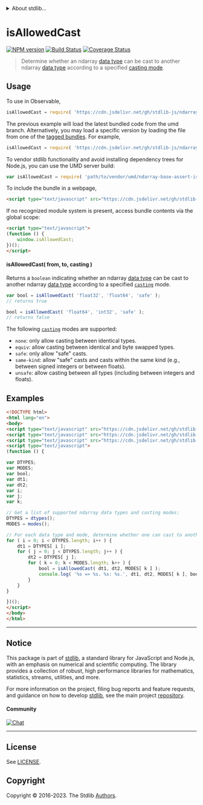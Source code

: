 <!--

@license Apache-2.0

Copyright (c) 2018 The Stdlib Authors.

Licensed under the Apache License, Version 2.0 (the "License");
you may not use this file except in compliance with the License.
You may obtain a copy of the License at

   http://www.apache.org/licenses/LICENSE-2.0

Unless required by applicable law or agreed to in writing, software
distributed under the License is distributed on an "AS IS" BASIS,
WITHOUT WARRANTIES OR CONDITIONS OF ANY KIND, either express or implied.
See the License for the specific language governing permissions and
limitations under the License.

-->


<details>
  <summary>
    About stdlib...
  </summary>
  <p>We believe in a future in which the web is a preferred environment for numerical computation. To help realize this future, we've built stdlib. stdlib is a standard library, with an emphasis on numerical and scientific computation, written in JavaScript (and C) for execution in browsers and in Node.js.</p>
  <p>The library is fully decomposable, being architected in such a way that you can swap out and mix and match APIs and functionality to cater to your exact preferences and use cases.</p>
  <p>When you use stdlib, you can be absolutely certain that you are using the most thorough, rigorous, well-written, studied, documented, tested, measured, and high-quality code out there.</p>
  <p>To join us in bringing numerical computing to the web, get started by checking us out on <a href="https://github.com/stdlib-js/stdlib">GitHub</a>, and please consider <a href="https://opencollective.com/stdlib">financially supporting stdlib</a>. We greatly appreciate your continued support!</p>
</details>

# isAllowedCast

[![NPM version][npm-image]][npm-url] [![Build Status][test-image]][test-url] [![Coverage Status][coverage-image]][coverage-url] <!-- [![dependencies][dependencies-image]][dependencies-url] -->

> Determine whether an ndarray [data type][@stdlib/ndarray/dtypes] can be cast to another ndarray [data type][@stdlib/ndarray/dtypes] according to a specified [casting mode][@stdlib/ndarray/casting-modes].

<!-- Section to include introductory text. Make sure to keep an empty line after the intro `section` element and another before the `/section` close. -->

<section class="intro">

</section>

<!-- /.intro -->

<!-- Package usage documentation. -->



<section class="usage">

## Usage

To use in Observable,

```javascript
isAllowedCast = require( 'https://cdn.jsdelivr.net/gh/stdlib-js/ndarray-base-assert-is-allowed-data-type-cast@umd/browser.js' )
```
The previous example will load the latest bundled code from the umd branch. Alternatively, you may load a specific version by loading the file from one of the [tagged bundles](https://github.com/stdlib-js/ndarray-base-assert-is-allowed-data-type-cast/tags). For example,

```javascript
isAllowedCast = require( 'https://cdn.jsdelivr.net/gh/stdlib-js/ndarray-base-assert-is-allowed-data-type-cast@v0.1.0-umd/browser.js' )
```

To vendor stdlib functionality and avoid installing dependency trees for Node.js, you can use the UMD server build:

```javascript
var isAllowedCast = require( 'path/to/vendor/umd/ndarray-base-assert-is-allowed-data-type-cast/index.js' )
```

To include the bundle in a webpage,

```html
<script type="text/javascript" src="https://cdn.jsdelivr.net/gh/stdlib-js/ndarray-base-assert-is-allowed-data-type-cast@umd/browser.js"></script>
```

If no recognized module system is present, access bundle contents via the global scope:

```html
<script type="text/javascript">
(function () {
    window.isAllowedCast;
})();
</script>
```

#### isAllowedCast( from, to, casting )

Returns a `boolean` indicating whether an ndarray [data type][@stdlib/ndarray/dtypes] can be cast to another ndarray [data type][@stdlib/ndarray/dtypes] according to a specified [`casting`][@stdlib/ndarray/casting-modes] mode.

```javascript
var bool = isAllowedCast( 'float32', 'float64', 'safe' );
// returns true

bool = isAllowedCast( 'float64', 'int32', 'safe' );
// returns false
```

The following [`casting`][@stdlib/ndarray/casting-modes] modes are supported:

-   `none`: only allow casting between identical types.
-   `equiv`: allow casting between identical and byte swapped types.
-   `safe`: only allow "safe" casts.
-   `same-kind`: allow "safe" casts and casts within the same kind (e.g., between signed integers or between floats).
-   `unsafe`: allow casting between all types (including between integers and floats).

</section>

<!-- /.usage -->

<!-- Package usage notes. Make sure to keep an empty line after the `section` element and another before the `/section` close. -->

<section class="notes">

</section>

<!-- /.notes -->

<!-- Package usage examples. -->

<section class="examples">

## Examples

<!-- eslint no-undef: "error" -->

```html
<!DOCTYPE html>
<html lang="en">
<body>
<script type="text/javascript" src="https://cdn.jsdelivr.net/gh/stdlib-js/ndarray-dtypes@umd/browser.js"></script>
<script type="text/javascript" src="https://cdn.jsdelivr.net/gh/stdlib-js/ndarray-casting-modes@umd/browser.js"></script>
<script type="text/javascript" src="https://cdn.jsdelivr.net/gh/stdlib-js/ndarray-base-assert-is-allowed-data-type-cast@umd/browser.js"></script>
<script type="text/javascript">
(function () {

var DTYPES;
var MODES;
var bool;
var dt1;
var dt2;
var i;
var j;
var k;

// Get a list of supported ndarray data types and casting modes:
DTYPES = dtypes();
MODES = modes();

// For each data type and mode, determine whether one can cast to another data type...
for ( i = 0; i < DTYPES.length; i++ ) {
    dt1 = DTYPES[ i ];
    for ( j = 0; j < DTYPES.length; j++ ) {
        dt2 = DTYPES[ j ];
        for ( k = 0; k < MODES.length; k++ ) {
            bool = isAllowedCast( dt1, dt2, MODES[ k ] );
            console.log( '%s => %s. %s: %s.', dt1, dt2, MODES[ k ], bool );
        }
    }
}

})();
</script>
</body>
</html>
```

</section>

<!-- /.examples -->

<!-- Section to include cited references. If references are included, add a horizontal rule *before* the section. Make sure to keep an empty line after the `section` element and another before the `/section` close. -->

<section class="references">

</section>

<!-- /.references -->

<!-- Section for related `stdlib` packages. Do not manually edit this section, as it is automatically populated. -->

<section class="related">

</section>

<!-- /.related -->

<!-- Section for all links. Make sure to keep an empty line after the `section` element and another before the `/section` close. -->


<section class="main-repo" >

* * *

## Notice

This package is part of [stdlib][stdlib], a standard library for JavaScript and Node.js, with an emphasis on numerical and scientific computing. The library provides a collection of robust, high performance libraries for mathematics, statistics, streams, utilities, and more.

For more information on the project, filing bug reports and feature requests, and guidance on how to develop [stdlib][stdlib], see the main project [repository][stdlib].

#### Community

[![Chat][chat-image]][chat-url]

---

## License

See [LICENSE][stdlib-license].


## Copyright

Copyright &copy; 2016-2023. The Stdlib [Authors][stdlib-authors].

</section>

<!-- /.stdlib -->

<!-- Section for all links. Make sure to keep an empty line after the `section` element and another before the `/section` close. -->

<section class="links">

[npm-image]: http://img.shields.io/npm/v/@stdlib/ndarray-base-assert-is-allowed-data-type-cast.svg
[npm-url]: https://npmjs.org/package/@stdlib/ndarray-base-assert-is-allowed-data-type-cast

[test-image]: https://github.com/stdlib-js/ndarray-base-assert-is-allowed-data-type-cast/actions/workflows/test.yml/badge.svg?branch=v0.1.0
[test-url]: https://github.com/stdlib-js/ndarray-base-assert-is-allowed-data-type-cast/actions/workflows/test.yml?query=branch:v0.1.0

[coverage-image]: https://img.shields.io/codecov/c/github/stdlib-js/ndarray-base-assert-is-allowed-data-type-cast/main.svg
[coverage-url]: https://codecov.io/github/stdlib-js/ndarray-base-assert-is-allowed-data-type-cast?branch=main

<!--

[dependencies-image]: https://img.shields.io/david/stdlib-js/ndarray-base-assert-is-allowed-data-type-cast.svg
[dependencies-url]: https://david-dm.org/stdlib-js/ndarray-base-assert-is-allowed-data-type-cast/main

-->

[chat-image]: https://img.shields.io/gitter/room/stdlib-js/stdlib.svg
[chat-url]: https://app.gitter.im/#/room/#stdlib-js_stdlib:gitter.im

[stdlib]: https://github.com/stdlib-js/stdlib

[stdlib-authors]: https://github.com/stdlib-js/stdlib/graphs/contributors

[umd]: https://github.com/umdjs/umd
[es-module]: https://developer.mozilla.org/en-US/docs/Web/JavaScript/Guide/Modules

[deno-url]: https://github.com/stdlib-js/ndarray-base-assert-is-allowed-data-type-cast/tree/deno
[umd-url]: https://github.com/stdlib-js/ndarray-base-assert-is-allowed-data-type-cast/tree/umd
[esm-url]: https://github.com/stdlib-js/ndarray-base-assert-is-allowed-data-type-cast/tree/esm
[branches-url]: https://github.com/stdlib-js/ndarray-base-assert-is-allowed-data-type-cast/blob/main/branches.md

[stdlib-license]: https://raw.githubusercontent.com/stdlib-js/ndarray-base-assert-is-allowed-data-type-cast/main/LICENSE

[@stdlib/ndarray/dtypes]: https://github.com/stdlib-js/ndarray-dtypes/tree/umd

[@stdlib/ndarray/casting-modes]: https://github.com/stdlib-js/ndarray-casting-modes/tree/umd

</section>

<!-- /.links -->
